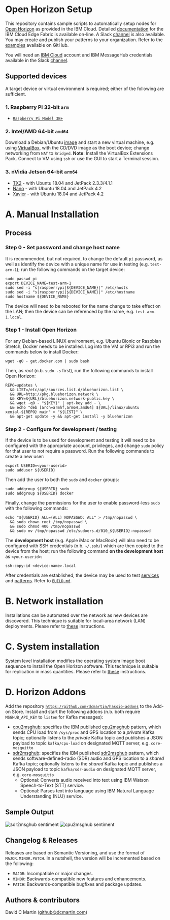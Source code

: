 # Open Horizon Setup

This repository contains sample scripts to automatically setup nodes for [Open Horizon][open-horizon] as provided in the IBM Cloud.  Detailed [documentation][edge-fabric] for the IBM Cloud Edge Fabric is available on-line.  A Slack [channel][edge-slack] is also available.  You may create and publish your patterns to your organization.  Refer to the [examples][examples] available on GitHub.

You will need an [IBM Cloud][ibm-cloud] account and IBM MessageHub credentials available in the Slack [channel][edge-slack].

## Supported devices
A target device or virtual environment is required; either of the following are sufficient.

### 1. Raspberry Pi 32-bit `arm`
+ [`Raspberry Pi Model 3B+`][raspberrypi-md]

[raspberrypi-md]: https://github.com/dcmartin/open-horizon/tree/master/setup/RPI.md

### 2. Intel/AMD 64-bit `amd64`
Download a Debian/Ubuntu [image][ubuntu-image] and start a new virtual machine, e.g. using [VirtualBox][virtualbox], with the CD/DVD image as the boot device; change networking from `NAT` to `Bridged`.  **Note**: Install the VirtualBox Extensions Pack.  Connect to VM using `ssh` or use the GUI to start a Terminal session.

### 3. nVidia Jetson 64-bit `arm64`

+ [TX2][jetsontx2-md] - with Ubuntu 18.04 and JetPack 2.3.3/4.1.1
+ [Nano][nano-md] - with Ubuntu 18.04 and JetPack 4.2
+ [Xavier][xavier-md] - with Ubuntu 18.04 and JetPack 4.2

[jetsontx2-md]: https://github.com/dcmartin/open-horizon/tree/master/setup/TX2.md
[nano-md]: https://github.com/dcmartin/open-horizon/tree/master/setup/NANO.md
[xavier-md]: https://github.com/dcmartin/open-horizon/tree/master/setup/XAVIER.md

# A. Manual Installation
## Process
### Step 0 - Set password and change host name
It is recommended, but not required, to change the default `pi` password,  as well as identify the device with a unique name for use in testing (e.g. `test-arm-1`); run the following commands on the target device:

```
sudo passwd pi
export DEVICE_NAME=test-arm-1
sudo sed -i "s|raspberrypi|${DEVICE_NAME}|" /etc/hosts
sudo sed -i "s|raspberrypi|${DEVICE_NAME}|" /etc/hostname
sudo hostname ${DEVICE_NAME}
```
The device will need to be rebooted for the name change to take effect on the LAN; then the device can be referenced by the name, e.g. `test-arm-1.local`.
### Step 1 - Install Open Horizon
For any Debian-based LINUX environment, e.g. Ubuntu Bionic or Raspbian Stretch, Docker needs to be installed.
Log into the VM or RPi3 and run the commands below to install Docker:

```
wget -qO - get.docker.com | sudo bash
```

Then, as _root_ (n.b. `sudo -s` first), run the following commands to install Open Horizon:

```
REPO=updates \
  && LIST=/etc/apt/sources.list.d/bluehorizon.list \
  && URL=http://pkg.bluehorizon.network \
  && KEY=${URL}/bluehorizon.network-public.key \
  && wget -qO - "${KEY}" | apt-key add - \
  && echo "deb [arch=armhf,arm64,amd64] ${URL}/linux/ubuntu xenial-${REPO} main" > "${LIST}" \
  && apt-get update -y && apt-get install -y bluehorizon
```

### Step 2 - Configure for development / testing

If the device is to be used for development and testing it will need to be configured with the appropriate account, privileges, and change `sudo` policy for that user to not require a password.  Run the following commands to create a new user:

```
export USERID=<your-userid>
sudo adduser ${USERID} 
```
Then add the user to both the `sudo` and `docker` groups:

```
sudo addgroup ${USERID} sudo
sudo addgroup ${USERID} docker
```
Finally, change the permissions for the user to enable password-less `sudo` with the following commands:

```
echo "${USERID} ALL=(ALL) NOPASSWD: ALL" > /tmp/nopasswd \
  && sudo chown root /tmp/nopasswd \
  && sudo chmod 400 /tmp/nopasswd
  && sudo mv /tmp/nopasswd /etc/sudoers.d/010_${USERID}-nopasswd
```

The **development host** (e.g. Apple iMac or MacBook) will also need to be configured with SSH credentials (n.b. `~/.ssh/`) which are then copied to the device from the host; run the following command **on the development host** as `<your-userid>`:

```
ssh-copy-id <device-name>.local
```

After credentials are established, the device may be used to test [services][service-md] and [patterns][pattern-md].  Refer to [`BUILD.md`][build-md].

[make-md]: https://github.com/dcmartin/open-horizon/blob/master/MAKE.md
[build-md]: https://github.com/dcmartin/open-horizon/blob/master/BUILD.md
[pattern-md]: https://github.com/dcmartin/open-horizon/blob/master/PATTERN.md
[service-md]: https://github.com/dcmartin/open-horizon/blob/master/SERVICE.md

# B. Network installation

Installations can be automated over the network as new devices are discovered.  This technique is suitable for local-area network (LAN) deployments. Please refer to [these][network] instructions.

# C. System installation

System level installation modifies the operating system image boot sequence to install the Open Horizon software.  This technique is suitable for replication in mass quantities.  Please refer to [these][system] instructions.

# D. Horizon Addons

Add the repository [`https://github.com/dcmartin/hassio-addons`][dcm-addons] to the Add-on Store.  Install and start the following addons (n.b. both require `MSGHUB_API_KEY` to `listen` for Kafka messages):

+ [cpu2msghub][cpu2msghub-addon]: specifies the IBM published [cpu2msghub][cpu2msghub-pattern] pattern, which sends CPU load from `/sys/proc` and GPS location to a _private_ Kafka topic; optionally listens to the _private_ Kafka topic and publishes a JSON payload to topic `kafka/cpu-load` on designated MQTT server, e.g. `core-mosquitto`
+ [sdr2msghub][sdr2msghub-addon]: specifies the IBM published [sdr2msghub][sdr2msghub-pattern] pattern, which sends software-defined-radio (SDR) audio and GPS location to a _shared_ Kafka topic; optionally listens to the _shared_ Kafka topic and publishes a JSON payload to topic `kafka/sdr-audio` on designated MQTT server, e.g. `core-mosquitto`
  - Optional: Converts audio received into text using IBM Watson Speech-to-Text (STT) service.
  - Optional: Parses text into language using IBM Natural Language Understanding (NLU) service.

## Sample Output

![sdr2msghub sentiment](https://github.com/dcmartin/hassio-addons/raw/master/sdr2msghub/sdr2msghub_sentiment.png?raw=true "SDR2MSGHUB")
![cpu2msghub sentiment](https://github.com/dcmartin/hassio-addons/raw/master/cpu2msghub/cpu2msghub_cpu.png?raw=true "CPU2MSGHUB")

## Changelog & Releases

Releases are based on Semantic Versioning, and use the format
of ``MAJOR.MINOR.PATCH``. In a nutshell, the version will be incremented
based on the following:

- ``MAJOR``: Incompatible or major changes.
- ``MINOR``: Backwards-compatible new features and enhancements.
- ``PATCH``: Backwards-compatible bugfixes and package updates.

## Authors & contributors

David C Martin (github@dcmartin.com)


[commits]: https://github.com/dcmartin/open-horizon/setup/commits/master
[contributors]: https://github.com/dcmartin/open-horizon/setup/graphs/contributors
[cpu2msghub-addon]: https://github.com/dcmartin/hassio-addons/tree/master/cpu2msghub
[cpu2msghub-pattern]: https://github.com/open-horizon/examples/tree/master/edge/msghub/cpu2msghub
[dcm-addons]: https://github.com/dcmartin/hassio-addons
[dcmartin]: https://github.com/dcmartin
[docker]: https://www.docker.com/
[edge-fabric]: https://console.test.cloud.ibm.com/docs/services/edge-fabric/getting-started.html
[edge-install]: https://console.test.cloud.ibm.com/docs/services/edge-fabric/adding-devices.html
[edge-slack]: https://ibm-cloudplatform.slack.com/messages/edge-fabric-users/
[etcher-io]: https://www.balena.io/etcher/
[examples]: https://github.com/open-horizon/examples
[ha-addons]: https://github.com/hassio-addons
[ha-home]: https://www.home-assistant.io/
[hassio-install]: https://www.home-assistant.io/hassio/installation/
[hassio-setup]: https://github.com/dcmartin/open-horizon/blob/master/setup/hassio-install.sh
[horizon-setup]: https://github.com/dcmartin/open-horizon/blob/master/setup/hzn-install.sh
[ibm-apikeys]: https://console.bluemix.net/iam/#/apikeys
[ibm-cloud]: http://cloud.ibm.com/
[ibm-registration]: https://console.bluemix.net/registration/
[issue]: https://github.com/dcmartin/open-horizon/setup/issues
[keepchangelog]: http://keepachangelog.com/en/1.0.0/
[network]: https://github.com/dcmartin/open-horizon/tree/master/setup/NETWORK.md
[open-horizon]: https://github.com/open-horizon
[raspbian-image]: https://www.raspberrypi.org/downloads/raspbian/
[releases]: https://github.com/dcmartin/open-horizon/setup/releases
[repository]: https://github.com/dcmartin/open-horizon/setup
[sdr2msghub-addon]: https://github.com/dcmartin/hassio-addons/tree/master/sdr2msghub
[sdr2msghub-pattern]: https://github.com/open-horizon/examples/tree/master/edge/msghub/sdr2msghub
[setup-readme]: https://github.com/dcmartin/open-horizon/blob/master/setup/README.md
[setupdir]: https://github.com/dcmartin/open-horizon/tree/master/setup
[system]: https://github.com/dcmartin/open-horizon/tree/master/setup/SYSTEM.md
[ubuntu-image]: http://releases.ubuntu.com/18.04.1/
[virtualbox]: http://www.virtualbox.org/
